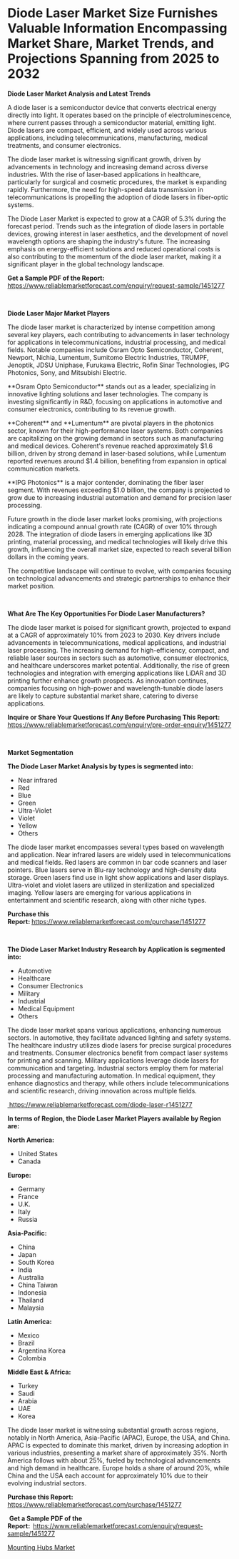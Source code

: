 <p><h1>Diode Laser Market Size Furnishes Valuable Information Encompassing Market Share, Market Trends, and Projections Spanning from 2025 to 2032</h1></p><p><strong>Diode Laser Market Analysis and Latest Trends</strong></p>
<p><p>A diode laser is a semiconductor device that converts electrical energy directly into light. It operates based on the principle of electroluminescence, where current passes through a semiconductor material, emitting light. Diode lasers are compact, efficient, and widely used across various applications, including telecommunications, manufacturing, medical treatments, and consumer electronics.</p><p>The diode laser market is witnessing significant growth, driven by advancements in technology and increasing demand across diverse industries. With the rise of laser-based applications in healthcare, particularly for surgical and cosmetic procedures, the market is expanding rapidly. Furthermore, the need for high-speed data transmission in telecommunications is propelling the adoption of diode lasers in fiber-optic systems.</p><p>The Diode Laser Market is expected to grow at a CAGR of 5.3% during the forecast period. Trends such as the integration of diode lasers in portable devices, growing interest in laser aesthetics, and the development of novel wavelength options are shaping the industry's future. The increasing emphasis on energy-efficient solutions and reduced operational costs is also contributing to the momentum of the diode laser market, making it a significant player in the global technology landscape.</p></p>
<p><strong>Get a Sample PDF of the Report:&nbsp;</strong> <a href="https://www.reliablemarketforecast.com/enquiry/request-sample/1451277?utm_campaign=3176&utm_medium=2&utm_source=Github&utm_content=ia&utm_term=09042025&utm_id=diode-laser">https://www.reliablemarketforecast.com/enquiry/request-sample/1451277</a></p>
<p>&nbsp;</p>
<p><strong>Diode Laser Major Market Players</strong></p>
<p><p>The diode laser market is characterized by intense competition among several key players, each contributing to advancements in laser technology for applications in telecommunications, industrial processing, and medical fields. Notable companies include Osram Opto Semiconductor, Coherent, Newport, Nichia, Lumentum, Sumitomo Electric Industries, TRUMPF, Jenoptik, JDSU Uniphase, Furukawa Electric, Rofin Sinar Technologies, IPG Photonics, Sony, and Mitsubishi Electric.</p><p>**Osram Opto Semiconductor** stands out as a leader, specializing in innovative lighting solutions and laser technologies. The company is investing significantly in R&D, focusing on applications in automotive and consumer electronics, contributing to its revenue growth.</p><p>**Coherent** and **Lumentum** are pivotal players in the photonics sector, known for their high-performance laser systems. Both companies are capitalizing on the growing demand in sectors such as manufacturing and medical devices. Coherent's revenue reached approximately $1.6 billion, driven by strong demand in laser-based solutions, while Lumentum reported revenues around $1.4 billion, benefiting from expansion in optical communication markets.</p><p>**IPG Photonics** is a major contender, dominating the fiber laser segment. With revenues exceeding $1.0 billion, the company is projected to grow due to increasing industrial automation and demand for precision laser processing.</p><p>Future growth in the diode laser market looks promising, with projections indicating a compound annual growth rate (CAGR) of over 10% through 2028. The integration of diode lasers in emerging applications like 3D printing, material processing, and medical technologies will likely drive this growth, influencing the overall market size, expected to reach several billion dollars in the coming years. </p><p>The competitive landscape will continue to evolve, with companies focusing on technological advancements and strategic partnerships to enhance their market position.</p></p>
<p>&nbsp;</p>
<p><strong>What Are The Key Opportunities For Diode Laser Manufacturers?</strong></p>
<p><p>The diode laser market is poised for significant growth, projected to expand at a CAGR of approximately 10% from 2023 to 2030. Key drivers include advancements in telecommunications, medical applications, and industrial laser processing. The increasing demand for high-efficiency, compact, and reliable laser sources in sectors such as automotive, consumer electronics, and healthcare underscores market potential. Additionally, the rise of green technologies and integration with emerging applications like LiDAR and 3D printing further enhance growth prospects. As innovation continues, companies focusing on high-power and wavelength-tunable diode lasers are likely to capture substantial market share, catering to diverse applications.</p></p>
<p><strong>Inquire or Share Your Questions If Any Before Purchasing This Report:</strong> <a href="https://www.reliablemarketforecast.com/enquiry/pre-order-enquiry/1451277?utm_campaign=3176&utm_medium=2&utm_source=Github&utm_content=ia&utm_term=09042025&utm_id=diode-laser">https://www.reliablemarketforecast.com/enquiry/pre-order-enquiry/1451277</a></p>
<p>&nbsp;</p>
<p><strong>Market Segmentation</strong></p>
<p><strong>The Diode Laser Market Analysis by types is segmented into:</strong></p>
<p><ul><li>Near infrared</li><li>Red</li><li>Blue</li><li>Green</li><li>Ultra-Violet</li><li>Violet</li><li>Yellow</li><li>Others</li></ul></p>
<p><p>The diode laser market encompasses several types based on wavelength and application. Near infrared lasers are widely used in telecommunications and medical fields. Red lasers are common in bar code scanners and laser pointers. Blue lasers serve in Blu-ray technology and high-density data storage. Green lasers find use in light show applications and laser displays. Ultra-violet and violet lasers are utilized in sterilization and specialized imaging. Yellow lasers are emerging for various applications in entertainment and scientific research, along with other niche types.</p></p>
<p><strong>Purchase this Report:&nbsp;</strong><a href="https://www.reliablemarketforecast.com/purchase/1451277?utm_campaign=3176&utm_medium=2&utm_source=Github&utm_content=ia&utm_term=09042025&utm_id=diode-laser">https://www.reliablemarketforecast.com/purchase/1451277</a></p>
<p>&nbsp;</p>
<p><strong>The Diode Laser Market Industry Research by Application is segmented into:</strong></p>
<p><ul><li>Automotive</li><li>Healthcare</li><li>Consumer Electronics</li><li>Military</li><li>Industrial</li><li>Medical Equipment</li><li>Others</li></ul></p>
<p><p>The diode laser market spans various applications, enhancing numerous sectors. In automotive, they facilitate advanced lighting and safety systems. The healthcare industry utilizes diode lasers for precise surgical procedures and treatments. Consumer electronics benefit from compact laser systems for printing and scanning. Military applications leverage diode lasers for communication and targeting. Industrial sectors employ them for material processing and manufacturing automation. In medical equipment, they enhance diagnostics and therapy, while others include telecommunications and scientific research, driving innovation across multiple fields.</p></p>
<p><a href="https://www.reliablemarketforecast.com/diode-laser-r1451277?utm_campaign=3176&utm_medium=2&utm_source=Github&utm_content=ia&utm_term=09042025&utm_id=diode-laser">&nbsp;https://www.reliablemarketforecast.com/diode-laser-r1451277</a></p>
<p><strong>In terms of Region, the Diode Laser Market Players available by Region are:</strong></p>
<p>
    <p> <strong> North America: </strong>
        <ul>
            <li>United States</li>
            <li>Canada</li>
        </ul>
        </p> 
    <p> <strong> Europe: </strong>
        <ul>
            <li>Germany</li>
            <li>France</li>
            <li>U.K.</li>
            <li>Italy</li>
            <li>Russia</li>
        </ul>
        </p> 
    <p> <strong> Asia-Pacific: </strong>
        <ul>
            <li>China</li>
            <li>Japan</li>
            <li>South Korea</li>
            <li>India</li>
            <li>Australia</li>
            <li>China Taiwan</li>
            <li>Indonesia</li>
            <li>Thailand</li>
            <li>Malaysia</li>
        </ul>
        </p> 
    <p> <strong> Latin America: </strong>
        <ul>
            <li>Mexico</li>
            <li>Brazil</li>
            <li>Argentina Korea</li>
            <li>Colombia</li>
        </ul>
        </p> 
    <p> <strong> Middle East & Africa: </strong>
        <ul>
            <li>Turkey</li>
            <li>Saudi</li>
            <li>Arabia</li>
            <li>UAE</li>
            <li>Korea</li>
        </ul>
    </p>
    </p>
<p><p>The diode laser market is witnessing substantial growth across regions, notably in North America, Asia-Pacific (APAC), Europe, the USA, and China. APAC is expected to dominate this market, driven by increasing adoption in various industries, presenting a market share of approximately 35%. North America follows with about 25%, fueled by technological advancements and high demand in healthcare. Europe holds a share of around 20%, while China and the USA each account for approximately 10% due to their evolving industrial sectors.</p></p>
<p><strong>Purchase this Report: </strong><a href="https://www.reliablemarketforecast.com/purchase/1451277?utm_campaign=3176&utm_medium=2&utm_source=Github&utm_content=ia&utm_term=09042025&utm_id=diode-laser">https://www.reliablemarketforecast.com/purchase/1451277</a></p>
<p>&nbsp;<strong>Get a Sample PDF of the Report:&nbsp;&nbsp;</strong><a href="https://www.reliablemarketforecast.com/enquiry/request-sample/1451277?utm_campaign=3176&utm_medium=2&utm_source=Github&utm_content=ia&utm_term=09042025&utm_id=diode-laser">https://www.reliablemarketforecast.com/enquiry/request-sample/1451277</a></p>
<p><strong></strong></p>
<p><p><a href="https://github.com/daphnyvashdi/Market-Research-Report-List-1/blob/main/mounting-hubs-market.md?utm_campaign=3176&utm_medium=2&utm_source=Github&utm_content=ia&utm_term=09042025&utm_id=diode-laser">Mounting Hubs Market</a></p></p>